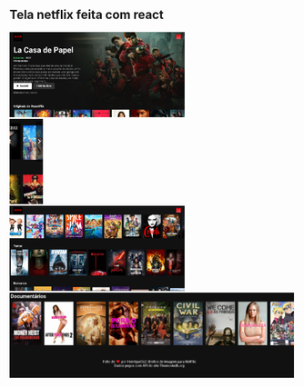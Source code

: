 <h2>Tela netflix feita com react </h2>
<img src="screenshots/Capturar1.PNG" height="150" alt="Screenshot"/><br>
<img src="screenshots/Capturar3.PNG" height="150" alt="Screenshot"/><br>
<img src="screenshots/Capturar2.PNG" height="150" alt="Screenshot"/> <br>
<img src="screenshots/Capturar4.PNG" height="150" alt="Screenshot"/>
